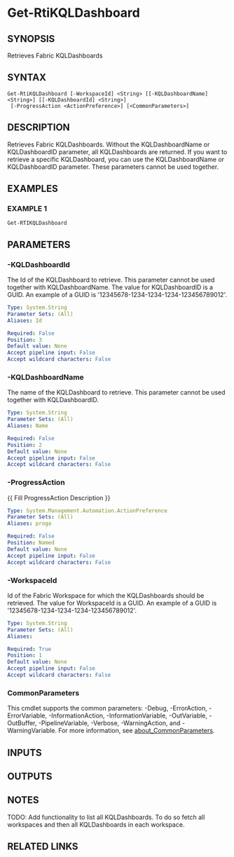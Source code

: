 # Get-RtiKQLDashboard

## SYNOPSIS
Retrieves Fabric KQLDashboards

## SYNTAX

```
Get-RtiKQLDashboard [-WorkspaceId] <String> [[-KQLDashboardName] <String>] [[-KQLDashboardId] <String>]
 [-ProgressAction <ActionPreference>] [<CommonParameters>]
```

## DESCRIPTION
Retrieves Fabric KQLDashboards.
Without the KQLDashboardName or KQLDashboardID parameter, all KQLDashboards are returned.
If you want to retrieve a specific KQLDashboard, you can use the KQLDashboardName or KQLDashboardID parameter.
These
parameters cannot be used together.

## EXAMPLES

### EXAMPLE 1
```
Get-RTIKQLDashboard
```

## PARAMETERS

### -KQLDashboardId
The Id of the KQLDashboard to retrieve.
This parameter cannot be used together with KQLDashboardName.
The value for KQLDashboardID is a GUID. 
An example of a GUID is '12345678-1234-1234-1234-123456789012'.

```yaml
Type: System.String
Parameter Sets: (All)
Aliases: Id

Required: False
Position: 3
Default value: None
Accept pipeline input: False
Accept wildcard characters: False
```

### -KQLDashboardName
The name of the KQLDashboard to retrieve.
This parameter cannot be used together with KQLDashboardID.

```yaml
Type: System.String
Parameter Sets: (All)
Aliases: Name

Required: False
Position: 2
Default value: None
Accept pipeline input: False
Accept wildcard characters: False
```

### -ProgressAction
{{ Fill ProgressAction Description }}

```yaml
Type: System.Management.Automation.ActionPreference
Parameter Sets: (All)
Aliases: proga

Required: False
Position: Named
Default value: None
Accept pipeline input: False
Accept wildcard characters: False
```

### -WorkspaceId
Id of the Fabric Workspace for which the KQLDashboards should be retrieved.
The value for WorkspaceId is a GUID. 
An example of a GUID is '12345678-1234-1234-1234-123456789012'.

```yaml
Type: System.String
Parameter Sets: (All)
Aliases:

Required: True
Position: 1
Default value: None
Accept pipeline input: False
Accept wildcard characters: False
```

### CommonParameters
This cmdlet supports the common parameters: -Debug, -ErrorAction, -ErrorVariable, -InformationAction, -InformationVariable, -OutVariable, -OutBuffer, -PipelineVariable, -Verbose, -WarningAction, and -WarningVariable. For more information, see [about_CommonParameters](http://go.microsoft.com/fwlink/?LinkID=113216).

## INPUTS

## OUTPUTS

## NOTES
TODO: Add functionality to list all KQLDashboards.
To do so fetch all workspaces and 
      then all KQLDashboards in each workspace.

## RELATED LINKS
